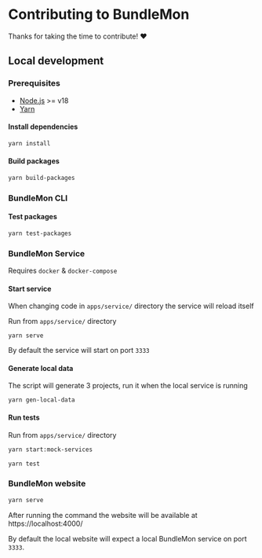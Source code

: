 # Contributing to BundleMon

Thanks for taking the time to contribute! ❤️

## Local development

### Prerequisites

- [Node.js](https://nodejs.org/) >= v18
- [Yarn](https://yarnpkg.com/en/docs/install)

#### Install dependencies

```bash
yarn install
```

#### Build packages

```bash
yarn build-packages
```

### BundleMon CLI

#### Test packages

```bash
yarn test-packages
```

### BundleMon Service

Requires `docker` & `docker-compose`

#### Start service

When changing code in `apps/service/` directory the service will reload itself

Run from `apps/service/` directory

```
yarn serve
```

By default the service will start on port `3333`

#### Generate local data

The script will generate 3 projects, run it when the local service is running

```
yarn gen-local-data
```

#### Run tests

Run from `apps/service/` directory

```bash
yarn start:mock-services
```

```bash
yarn test
```

### BundleMon website

```bash
yarn serve
```

After running the command the website will be available at https://localhost:4000/

By default the local website will expect a local BundleMon service on port `3333`.

